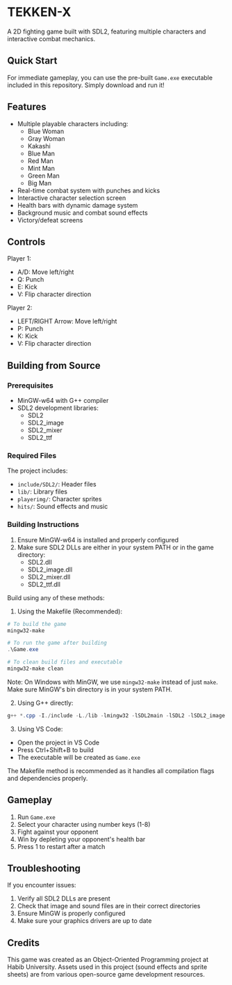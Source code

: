 # TEKKEN-X

A 2D fighting game built with SDL2, featuring multiple characters and interactive combat mechanics.

## Quick Start

For immediate gameplay, you can use the pre-built `Game.exe` executable included in this repository. Simply download and run it!

## Features

- Multiple playable characters including:
  - Blue Woman
  - Gray Woman
  - Kakashi
  - Blue Man
  - Red Man
  - Mint Man
  - Green Man
  - Big Man
- Real-time combat system with punches and kicks
- Interactive character selection screen
- Health bars with dynamic damage system
- Background music and combat sound effects
- Victory/defeat screens

## Controls

Player 1:
- A/D: Move left/right
- Q: Punch
- E: Kick
- V: Flip character direction

Player 2:
- LEFT/RIGHT Arrow: Move left/right
- P: Punch
- K: Kick
- V: Flip character direction

## Building from Source

### Prerequisites

- MinGW-w64 with G++ compiler
- SDL2 development libraries:
  - SDL2
  - SDL2_image
  - SDL2_mixer
  - SDL2_ttf

### Required Files

The project includes:
- `include/SDL2/`: Header files
- `lib/`: Library files
- `playerimg/`: Character sprites
- `hits/`: Sound effects and music

### Building Instructions

1. Ensure MinGW-w64 is installed and properly configured
2. Make sure SDL2 DLLs are either in your system PATH or in the game directory:
   - SDL2.dll
   - SDL2_image.dll
   - SDL2_mixer.dll
   - SDL2_ttf.dll

Build using any of these methods:

1. Using the Makefile (Recommended):
```powershell
# To build the game
mingw32-make

# To run the game after building
.\Game.exe

# To clean build files and executable
mingw32-make clean
```

Note: On Windows with MinGW, we use `mingw32-make` instead of just `make`. Make sure MinGW's bin directory is in your system PATH.

2. Using G++ directly:
```powershell
g++ *.cpp -I./include -L./lib -lmingw32 -lSDL2main -lSDL2 -lSDL2_image -lSDL2_mixer -lSDL2_ttf -o Game.exe
```

3. Using VS Code:
- Open the project in VS Code
- Press Ctrl+Shift+B to build
- The executable will be created as `Game.exe`

The Makefile method is recommended as it handles all compilation flags and dependencies properly.

## Gameplay

1. Run `Game.exe`
2. Select your character using number keys (1-8)
3. Fight against your opponent
4. Win by depleting your opponent's health bar
5. Press 1 to restart after a match

## Troubleshooting

If you encounter issues:
1. Verify all SDL2 DLLs are present
2. Check that image and sound files are in their correct directories
3. Ensure MinGW is properly configured
4. Make sure your graphics drivers are up to date

## Credits

This game was created as an Object-Oriented Programming project at Habib University. Assets used in this project (sound effects and sprite sheets) are from various open-source game development resources.
